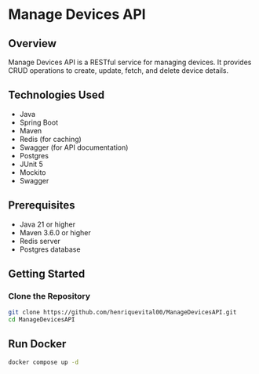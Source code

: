 # Manage Devices API

## Overview

Manage Devices API is a RESTful service for managing devices. It provides CRUD operations to create, update, fetch, and delete device details.

## Technologies Used

- Java
- Spring Boot
- Maven
- Redis (for caching)
- Swagger (for API documentation)
- Postgres
- JUnit 5
- Mockito
- Swagger

## Prerequisites

- Java 21 or higher
- Maven 3.6.0 or higher
- Redis server
- Postgres database

## Getting Started

### Clone the Repository

```bash
git clone https://github.com/henriquevital00/ManageDevicesAPI.git
cd ManageDevicesAPI
```

## Run Docker

```bash
docker compose up -d
```

